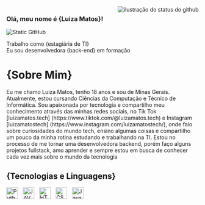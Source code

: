 <img align='right' src="https://github-readme-stats.vercel.app/api?username=luizapmatoss&show_icons=true&title_color=783c00&text_color=af552e&icon_color=783c00&bg_color=f8efd4&cache_seconds=2300" alt="ilustração do status do github">

### Olá, meu nome é {Luiza Matos}!


<img src="https://img.shields.io/static/v1?label=Overview&message=luizapmatoss&color=f8efd4&style=for-the-badge&logo=GitHub" alt="Static GitHub">

<p>Trabalho como {estagiária de TI}<br/> Eu sou desenvolvedora {back-end} em formação</p>

<h1>
    <strong>{Sobre Mim}</strong>
</h1>
Eu me chamo Luiza Matos, tenho 18 anos e sou de Minas Gerais. Atualmente, estou cursando Ciências da Computação e Técnico de Informática. Sou apaixonada por tecnologia e compartilho meu conhecimento através das minhas redes sociais, no Tik Tok [luizamatos.tech] (https://www.tiktok.com/@luizamatos.tech) e Instagram [luizamatostech] (https://www.instagram.com/luizamatostech/), onde falo sobre curiosidades do mundo tech, ensino algumas coisas e compartilho um pouco da minha rotina estudando e trabalhando na TI. Estou no processo de me tornar uma desenvolvedora backend, porém faço alguns projetos fullstack, amo aprender e sempre estou em busca de conhecer cada vez mais sobre o mundo da tecnologia

<h2>
    <strong>{Tecnologias e Linguagens}</strong>
</h2>

<img 
    align="left" 
    alt="Python" 
    title="Python"
    width="30px" 
    style="padding-right: 10px;" 
    src="https://cdn.jsdelivr.net/gh/devicons/devicon@latest/icons/python/python-original.svg" 
/>
<img 
    align="left" 
    alt="JAVA" 
    title="Java"
    width="30px" 
    style="padding-right: 10px;" 
    src="https://cdn.jsdelivr.net/gh/devicons/devicon@latest/icons/java/java-original.svg"  
/>

<img
    align="left"
    alt="HTML"
    width="30px"
    style="padding-right: 10px;"
    src="https://cdn.jsdelivr.net/gh/devicons/devicon@latest/icons/html5/html5-original.svg"
/>

<img
    align="left"
    alt="CSS"
    width="30px"
    style="padding-right: 10px;"
    src="https://cdn.jsdelivr.net/gh/devicons/devicon@latest/icons/css3/css3-original.svg"        
/>

<img
    align="left"
    alt="JavaScript"
    width="30px"
    style="padding-right: 10px;"
    src="https://cdn.jsdelivr.net/gh/devicons/devicon@latest/icons/javascript/javascript-original.svg"               
/>
